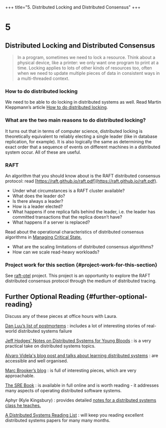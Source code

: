 +++
title="5. Distributed Locking and Distributed Consensus"
+++

# 5

## Distributed Locking and Distributed Consensus

> In a program, sometimes we need to lock a resource. Think about a physical device, like a printer: we only want one program to print at a time. Locking applies to lots of other kinds of resources too, often when we need to update multiple pieces of data in consistent ways in a multi-threaded context.

### How to do distributed locking

We need to be able to do locking in distributed systems as well. Read Martin Kleppmann’s article [How to do distributed locking](https://martin.kleppmann.com/2016/02/08/how-to-do-distributed-locking.html).

### What are the two main reasons to do distributed locking?

It turns out that in terms of computer science, distributed locking is theoretically equivalent to reliably electing a single leader (like in database replication, for example). It is also logically the same as determining the exact order that a sequence of events on different machines in a distributed system occur. All of these are useful.

### RAFT

An algorithm that you should know about is the RAFT distributed consensus protocol: read [https://raft.github.io/raft.pdf](https://raft.github.io/raft.pdf).

- Under what circumstances is a RAFT cluster available?
- What does the leader do?
- Is there always a leader?
- How is a leader elected?
- What happens if one replica falls behind the leader, i.e. the leader has committed transactions that the replica doesn’t have?
- What happens if a server is replaced?

Read about the operational characteristics of distributed consensus algorithms in [Managing Critical State.](https://sre.google/sre-book/managing-critical-state/)

- What are the scaling limitations of distributed consensus algorithms?
- How can we scale read-heavy workloads?

### Project work for this section {#project-work-for-this-section}

See [raft-otel](https://github.com/CodeYourFuture/immersive-go-course/tree/main/raft-otel) project.
This project is an opportunity to explore the RAFT distributed consensus protocol through the medium of distributed tracing.

## Further Optional Reading {#further-optional-reading}

Discuss any of these pieces at office hours with Laura.

[Dan Luu’s list of postmortems](https://github.com/danluu/post-mortems)
: includes a lot of interesting stories of real-world distributed systems failure

[Jeff Hodges' Notes on Distributed Systems for Young Bloods](https://www.somethingsimilar.com/2013/01/14/notes-on-distributed-systems-for-young-bloods/)
: is a very practical take on distributed systems topics.

[Alvaro Videla's blog post and talks about learning distributed systems](https://alvaro-videla.com/2015/12/learning-about-distributed-systems.html)
: are accessible and well organised.

[Marc Brooker’s blog](https://brooker.co.za/blog/)
: is full of interesting pieces, which are very approachable.

[The SRE Book](https://sre.google/sre-book/table-of-contents/)
: is available in full online and is worth reading - it addresses many aspects of operating distributed software systems.

Aphyr (Kyle Kingsbury)
: provides detailed [notes for a distributed systems class he teaches.](https://github.com/aphyr/distsys-class)

[A Distributed Systems Reading List](https://dancres.github.io/Pages/)
: will keep you reading excellent distributed systems papers for many many months.

